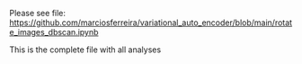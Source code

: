 Please see file: https://github.com/marciosferreira/variational_auto_encoder/blob/main/rotate_images_dbscan.ipynb

This is the complete file with all analyses
